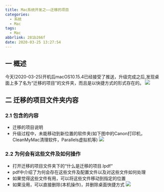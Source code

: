 ```yaml
---
title: Mac系统开发之——迁移的项目
categories:
  - 系统
  - Mac
tags:
  - Mac
abbrlink: 281b266f
date: 2020-03-25 13:27:54
---
```

## 一 概述

今天(2020-03-25)开机后macOS10.15.4已经接受了推送，升级完成之后,发现桌面上多了名为“迁移的项目”的文件夹，而且是以快捷方式的形式存在的。
![][1] 

<!--more-->

## 二 迁移的项目文件夹内容

### 2.1 包含的内容

* 迁移的项目说明
* 升级过程中，未能移动到新位置的软件夹(如下图中的Canon打印机，CleanMyMac清理软件，Parallels虚拟机等)
	![][2]

### 2.2 为何会有这些文件及如何操作

* 打开迁移的项目文件夹下的“什么是迁移的项目.lpdf“
* pdf中介绍了为何会存在这些文件及配置文件以及对这些文件如何处理
* 如果觉得这些文件有用，可以将这些文件移动到指定的位置
* 如果没用，可以直接删除(本机操作)，并删除桌面快捷方式
	![][3]


[1]:https://raw.githubusercontent.com/PGzxc/images/master/2020/mac-update-move-project.png
[2]:https://raw.githubusercontent.com/PGzxc/images/master/2020/mac-move-project-open-files.png
[3]:https://raw.githubusercontent.com/PGzxc/images/master/2020/mac-update-move-explain.png